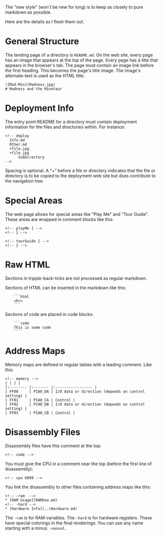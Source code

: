 The "new style" (won't be new for long) is to keep as closely to pure markdown as possible.

Here are the details as I flesh them out.

# General Structure

The landing page of a directory is `README.md`. On the web site, every page has an image that appears at the top of the page. Every 
page has a title that appears in the browser's tab. The page must contain an image link before the first heading. This becomes the page's title image. 
The image's alternate-text is used as the HTML title.

```
![Mad-Min](Madness.jpg)
# Madness and the Minotaur
```

# Deployment Info

The entry point README for a directory must contain deployment information for the files and directories within. For instance:

```
<!-- deploy
  Info.md
  Other.md
  +file.jpg
  +file.jpg
      SubDirectory
-->
```

Spacing is optional. A "+" before a file or directory indicates that the file or directory is to be copied to the
deployment web site but does contribute to the navigation tree.

# Special Areas

The web page allows for special areas like "Play Me" and "Tour Guide". These areas are wrapped in comment blocks like this:

```
<!-- playMe { -->
<!-- } -->

<!-- tourGuide { -->
<!-- } -->
```

# Raw HTML
Sections in tripple-back-ticks are not processed as regular markdown. 

Sections of HTML can be inserted in the markdown like this:
```
    ```html
    <hr>    
    ```
```

Sections of code are placed in code blocks:
```
    ```code
    This is some code
    ````
```

# Address Maps

Memory maps are defined in regular tables with a leading comment. Like this:
```
<!-- memory -->
| | | |
|:-------- |:------- |:----------------- |
| FF00     | PIA0_DA | I/O data or direction (depends on control setting) |
| FF01     | PIA0_CA | Control |
| FF02     | PIA0_DB | I/O data or direction (depends on control setting) |
| FF03     | PIA0_CB | Control |
```

# Disassembly Files

Disassembly files have this comment at the top:
```
<!-- code -->
```

You must give the CPU in a comment near the top (before the first line of disassembly):
```
<!-- cpu 6809 -->
```

You link the disassembly to other files containing address maps like this:
```
<!-- -ram  --> 
* [RAM Usage](RAMUse.md)
<!-- -hard --> 
* [Hardware Info](..\Hardware.md)
```

The `-ram` is for RAM variables. The `-hard` is for hardware registers. These have special colorings in the final
renderings. You can use any name starting with a minus: `-nonvol`.
